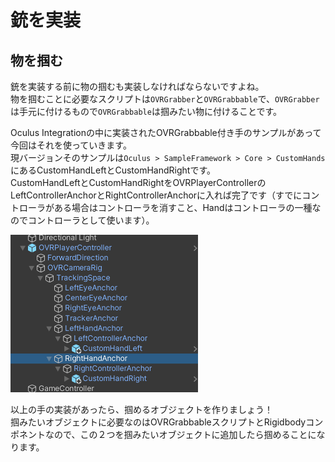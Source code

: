 # 銃を実装
## 物を掴む
銃を実装する前に物の掴むも実装しなければならないですよね。  
物を掴むことに必要なスクリプトは`OVRGrabber`と`OVRGrabbable`で、`OVRGrabber`は手元に付けるもので`OVRGrabbable`は掴みたい物に付けることです。

Oculus Integrationの中に実装されたOVRGrabbable付き手のサンプルがあって今回はそれを使っていきます。  
現バージョンそのサンプルは`Oculus > SampleFramework > Core > CustomHands`にあるCustomHandLeftとCustomHandRightです。  
CustomHandLeftとCustomHandRightをOVRPlayerControllerのLeftControllerAnchorとRightControllerAnchorに入れば完了です（すでにコントローラがある場合はコントローラを消すこと、Handはコントローラの一種なのでコントローラとして使います）。

<img src="img/hands.png" width="300" />

以上の手の実装があったら、掴めるオブジェクトを作りましょう！  
掴みたいオブジェクトに必要なのはOVRGrabbableスクリプトとRigidbodyコンポネントなので、この２つを掴みたいオブジェクトに追加したら掴めることになります。